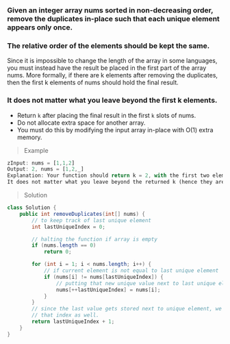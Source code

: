 ### Given an integer array nums sorted in non-decreasing order, remove the duplicates in-place such that each unique element appears only once.
### The relative order of the elements should be kept the same.

Since it is impossible to change the length of the array in some languages, you must instead have the result be placed in the first part of the array nums. More formally, if there are k elements after removing the duplicates, then the first k elements of nums should hold the final result.
### It does not matter what you leave beyond the first k elements.

- Return `k` after placing the final result in the first `k` slots of nums.
- Do not allocate extra space for another array.
- You must do this by modifying the input array in-place with O(1) extra memory.

>Example
```dart
zInput: nums = [1,1,2]
Output: 2, nums = [1,2,_]
Explanation: Your function should return k = 2, with the first two elements of nums being 1 and 2 respectively.
It does not matter what you leave beyond the returned k (hence they are underscores).
```
>Solution
```java
class Solution {
    public int removeDuplicates(int[] nums) {
        // to keep track of last unique element
        int lastUniqueIndex = 0;

        // halting the function if array is empty
        if (nums.length == 0)
            return 0;

        for (int i = 1; i < nums.length; i++) {
            // if current element is not equal to last unique element
            if (nums[i] != nums[lastUniqueIndex]) {
                // putting that new unique value next to last unique element
                nums[++lastUniqueIndex] = nums[i];
            }
        }
        // since the last value gets stored next to unique element, we have to include
        // that index as well.
        return lastUniqueIndex + 1;
    }
}
```